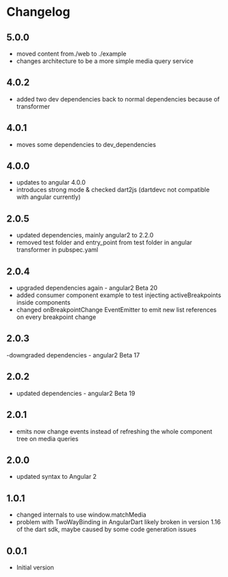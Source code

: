 # Changelog

## 5.0.0
- moved content from./web to ./example
- changes architecture to be a more simple media query service

## 4.0.2 
- added two dev dependencies back to normal dependencies because of transformer
## 4.0.1
- moves some dependencies to dev_dependencies

## 4.0.0 
- updates to angular 4.0.0
- introduces strong mode & checked dart2js 
(dartdevc not compatible with angular currently)

## 2.0.5 
- updated dependencies, mainly angular2 to 2.2.0
- removed test folder and entry_point from test folder in angular transformer in pubspec.yaml

## 2.0.4 
- upgraded dependencies again - angular2 Beta 20
- added consumer component example to test injecting 
  activeBreakpoints inside components 
- changed onBreakpointChange EventEmitter to emit new list references 
  on every breakpoint change


## 2.0.3 
-downgraded dependencies - angular2 Beta 17

## 2.0.2
- updated dependencies - angular2 Beta 19

## 2.0.1
- emits now change events instead of refreshing the whole component tree on media queries

## 2.0.0
- updated syntax to Angular 2

## 1.0.1
- changed internals to use window.matchMedia
- problem with TwoWayBinding in AngularDart likely broken in version 1.16 of the dart sdk, maybe caused by some code generation issues

## 0.0.1

- Initial version
